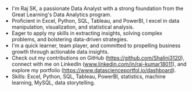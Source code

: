 <!---
- 👋 Hi, I’m @Raj18011
- 👀 I’m interested in ...
- 🌱 I’m currently learning ...
- 💞️ I’m looking to collaborate on ...
- 📫 How to reach me ...
--->
<!---
Raj18011/Raj18011 is a ✨ special ✨ repository because its `README.md` (this file) appears on your GitHub profile.
You can click the Preview link to take a look at your changes.
--->
- I'm Raj SK, a passionate Data Analyst with a strong foundation from the Great
  Learning's Data Analytics program.
- Proficient in Excel, Python, SQL, Tableau, and PowerBI, I excel in data manipulation,
  visualization, and statistical analysis.
- Eager to apply my skills in extracting insights, solving complex problems, and
  bolstering data-driven strategies.
- I'm a quick learner, team player, and committed to propelling business growth through
  actionable data insights.
- Check out my contributions on GitHub (https://github.com/Shalini3120), connect with
  me on LinkedIn (www.linkedin.com/in/raj-kumar18011), and explore my portfolio (https://www.datascienceportfol.io/dashboard).
- Skills: Excel, Python, SQL, Tableau, PowerBI, statistics, machine learning, MySQL, data storytelling.
